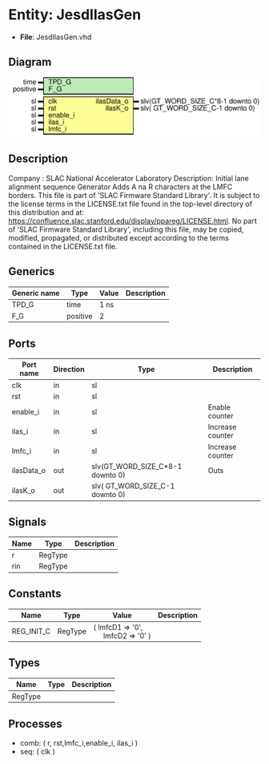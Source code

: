 # Entity: JesdIlasGen

- **File**: JesdIlasGen.vhd
## Diagram

![Diagram](JesdIlasGen.svg "Diagram")
## Description

Company    : SLAC National Accelerator Laboratory
Description: Initial lane alignment sequence Generator
             Adds A na R characters at the LMFC borders.
This file is part of 'SLAC Firmware Standard Library'.
It is subject to the license terms in the LICENSE.txt file found in the
top-level directory of this distribution and at:
   https://confluence.slac.stanford.edu/display/ppareg/LICENSE.html.
No part of 'SLAC Firmware Standard Library', including this file,
may be copied, modified, propagated, or distributed except according to
the terms contained in the LICENSE.txt file.
## Generics

| Generic name | Type     | Value | Description |
| ------------ | -------- | ----- | ----------- |
| TPD_G        | time     | 1 ns  |             |
| F_G          | positive | 2     |             |
## Ports

| Port name  | Direction | Type                             | Description      |
| ---------- | --------- | -------------------------------- | ---------------- |
| clk        | in        | sl                               |                  |
| rst        | in        | sl                               |                  |
| enable_i   | in        | sl                               | Enable counter   |
| ilas_i     | in        | sl                               | Increase counter |
| lmfc_i     | in        | sl                               | Increase counter |
| ilasData_o | out       | slv(GT_WORD_SIZE_C*8-1 downto 0) | Outs             |
| ilasK_o    | out       | slv(  GT_WORD_SIZE_C-1 downto 0) |                  |
## Signals

| Name | Type    | Description |
| ---- | ------- | ----------- |
| r    | RegType |             |
| rin  | RegType |             |
## Constants

| Name       | Type    | Value                                                                                            | Description |
| ---------- | ------- | ------------------------------------------------------------------------------------------------ | ----------- |
| REG_INIT_C | RegType |  (       lmfcD1       => '0',<br><span style="padding-left:20px">       lmfcD2       => '0'    ) |             |
## Types

| Name    | Type | Description |
| ------- | ---- | ----------- |
| RegType |      |             |
## Processes
- comb: ( r, rst,lmfc_i,enable_i, ilas_i )
- seq: ( clk )

